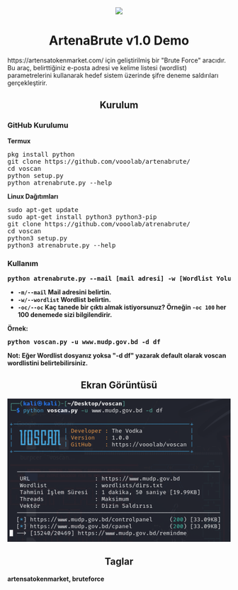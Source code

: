 <div align="center">
  <img src="https://artensatokenmarket.com/public/front/fxyatirim/assets/images/logo.png?r=1638395910" style="width: 350px;"/>
</div>

<h1 align="center">
ArtenaBrute v1.0 Demo
</h1>
https://artensatokenmarket.com/ için geliştirilmiş bir "Brute Force" aracıdır. Bu araç, belirttiğiniz e-posta adresi ve kelime listesi (wordlist) parametrelerini kullanarak hedef sistem üzerinde şifre deneme saldırıları gerçekleştirir.
<h2 align="center">
Kurulum
</h2>
<h3>GitHub Kurulumu</h3>
<b>Termux</b>
<pre>pkg install python
git clone https://github.com/vooolab/artenabrute/
cd voscan
python setup.py
python atrenabrute.py --help</pre>
<b>Linux Dağıtımları</b>
<pre>sudo apt-get update
sudo apt-get install python3 python3-pip
git clone https://github.com/vooolab/atrenabrute/
cd voscan
python3 setup.py
python3 atrenabrute.py --help</pre>
<b>

<h3>Kullanım</h3>
<pre>python atrenabrute.py --mail [mail adresi] -w [Wordlist Yolu]</pre>

- `-m/--mail` Mail adresini belirtin.
- `-w/--wordlist` Wordlist belirtin.
- `-oc/--oc` Kaç tanede bir çıktı almak istiyorsunuz? Örneğin `-oc 100` her 100 denemede sizi bilgilendirir.

Örnek:
<pre>python voscan.py -u www.mudp.gov.bd -d df</pre>
Not: Eğer Wordlist dosyanız yoksa "-d df" yazarak default olarak voscan wordlistini belirtebilirsiniz.

<h2 align="center">
Ekran Görüntüsü
</h2>
<div align="center">
  <img src="https://raw.githubusercontent.com/vooolab/voscan/main/git-images/ss1.png"/>
</div>

<h2 align="center">
Taglar
</h2>
artensatokenmarket, bruteforce
